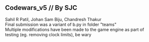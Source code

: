 ## Codewars_v5 // By SJC
Sahil R Patil, Johan Sam Biju, Chandresh Thakur </br>
Final submission was a variant of b.py in folder "teams" </br>
Multiple modifications have been made to the game engine as part of testing (eg. removing clock limits), be wary
